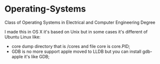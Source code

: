# Operating-Systems
Class of Operating Systems in Electrical and Computer Engineering Degree

I made this in OS X it's based on Unix but in some cases it's different of Ubuntu Linux like:

- core dump directory that is /cores and file core is core.PID;
- GDB is no more support apple moved to LLDB but you can install gdb-apple it's like GDB;
